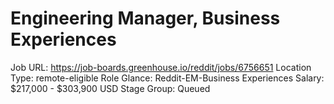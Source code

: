 # Engineering Manager, Business Experiences

Job URL: https://job-boards.greenhouse.io/reddit/jobs/6756651
Location Type: remote-eligible
Role Glance: Reddit-EM-Business Experiences
Salary: $217,000 - $303,900 USD
Stage Group: Queued